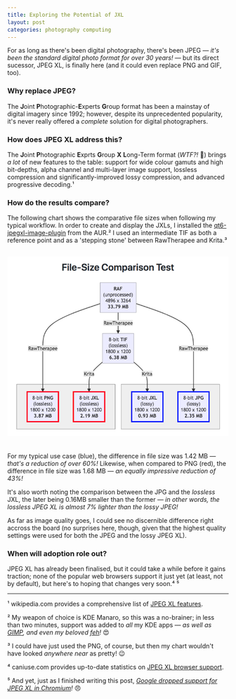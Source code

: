 ```yaml
---
title: Exploring the Potential of JXL
layout: post
categories: photography computing
---
```


For as long as there's been digital photography, there's been JPEG — _it's been the standard digital photo format for over 30 years!_ — but its direct sucessor, JPEG XL, is finally here (and it could even replace PNG and GIF, too).

### Why replace JPEG? ###

The **J**oint **P**hotographic-**E**xperts **G**roup format has been a mainstay of digital imagery since 1992; however, despite its unprecedented popularity, it's never really offered a _complete_ solution for digital photographers. 

### How does JPEG XL address this? ###

The **J**oint **P**hotographic **E**xprts **G**roup **X** **L**ong-Term format (_WTF?!_ 🤢) brings _a lot_ of new features to the table: support for wide colour gamuts and high bit-depths, alpha channel and multi-layer image support, lossless compression and significantly-improved lossy compression, and advanced progressive decoding.¹

### How do the results compare? ###

The following chart shows the comparative file sizes when following my typical workflow. In order to create and display the JXLs, I installed the [qt6-jpegxl-image-plugin](https://aur.archlinux.org/packages/qt6-jpegxl-image-plugin) from the AUR.² I used an intermediate TIF as both a reference point and as a  'stepping stone' between RawTherapee and Krita.³


<div align="center">
<p>
 <img style="padding-top: 15px; padding-bottom: 20px;" src="https://raw.githubusercontent.com/martbetz/martbetz.github.io/main/_includes/custom/jxl-chart1.png" alt="File-Size Compariston Test Chart">
</p>
</div>

For my typical use case (blue), the difference in file size was 1.42 MB — _that's a reduction of over 60%!_ Likewise, when compared to PNG (red), the difference in file size was 1.68 MB — _an equally  impressive reduction of 43%!_ 

It's also worth noting the comparison between the JPG and the _lossless_ JXL, the later being 0.16MB smaller than the former — _in other words, the lossless JPEG XL is almost 7% lighter than the lossy JPEG!_ 

As far as image quality goes, I could see no discernible difference right accross the board (no surprises here, though, given that the highest quality settings were used for both the JPEG and the lossy JPEG XL).

### When will adoption role out? ###

JPEG XL has already been finalised, but it could take a while before it gains traction; none of the popular web browsers support it just yet (at least, not by default), but here's to hoping that changes very soon.⁴ ⁵



---
¹ wikipedia.com provides a comprehensive list of [JPEG XL features](https://en.m.wikipedia.org/wiki/JPEG_XL#Features).

² My weapon of choice is KDE Manaro, so this was a no-brainer; in less than two minutes, support was added to _all_ my KDE apps — _as well as [GIMP](https://www.gimp.org/), and even my beloved [feh](https://feh.finalrewind.org)!_ 😍️ 

³ I could have just used the PNG, of course, but then my chart wouldn't have looked _anywhere near_ as pretty! 😉

⁴ caniuse.com provides up-to-date statistics on [JPEG XL browser support](https://caniuse.com/?search=jxl). 

⁵ And yet, just as I finished writing this post, _[Google dropped support for JPEG XL in Chromium](https://cloudinary.com/blog/the-case-for-jpeg-xl)!_ 😠
